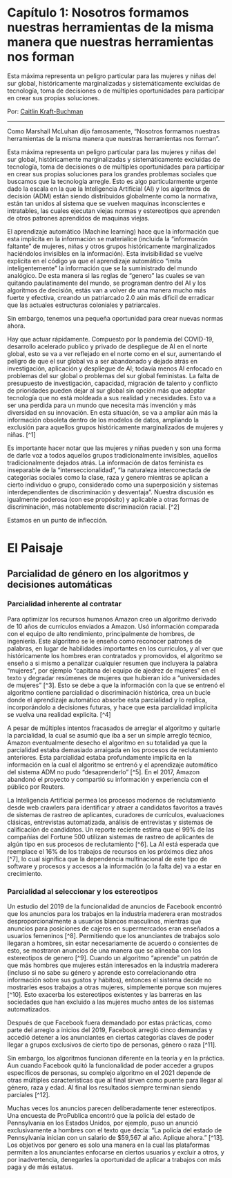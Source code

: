 # Capítulo 1: Nosotros formamos nuestras herramientas de la misma manera que nuestras herramientas nos forman

Esta máxima representa un peligro particular para las mujeres y niñas del sur global, históricamente marginalizadas y sistemáticamente excluidas de tecnología, toma de decisiones o de múltiples oportunidades para participar en crear sus propias soluciones.

Por: [Caitlin Kraft-Buchman](https://feministai.pubpub.org/user/caitlin-kraft-buchman)  

-----------------


 Como Marshall McLuhan dijo famosamente, “Nosotros formamos nuestras herramientas de la misma manera que nuestras herramientas nos forman”.  
 
Esta máxima representa un peligro particular para las mujeres y niñas del sur global, históricamente marginalizadas y sistemáticamente excluidas de tecnología, toma de decisiones o de múltiples oportunidades para participar en crear sus propias soluciones para los grandes problemas sociales que buscamos que la tecnología arregle. Esto es algo particularmente urgente dado la escala en la que la Inteligencia Artificial (AI) y los algoritmos de decisión (ADM) están siendo distribuidos globalmente como la normativa, están tan unidos al sistema que se vuelven maquinas inconscientes e intratables, las cuales ejecutan viejas normas y estereotipos que aprenden de otros patrones aprendidos de maquinas viejas.  


El aprendizaje automático (Machine learning) hace que la información que esta implícita en la información se materialice (incluida la “información faltante” de mujeres, niñas y otros grupos históricamente marginalizados haciéndolos invisibles en la información). Esta invisibilidad se vuelve explicita en el código ya que el aprendizaje automático “imita inteligentemente” la información que se la suministrado del mundo analógico.  De esta manera si las reglas de “genero” las cuales se van quitando paulatinamente del mundo, se programan dentro del AI y los algoritmos de decisión, estás van a volver de una manera mucho más fuerte y efectiva, creando un patriarcado 2.0 aún más difícil de erradicar que las actuales estructuras coloniales y patriarcales.  


Sin embargo, tenemos una pequeña oportunidad para crear nuevas normas ahora.  

Hay que actuar rápidamente. Compuesto por la pandemia del COVID-19, desarrollo acelerado publico y privado de despliegue de AI en el norte global, esto se va a ver reflejado en el norte como en el sur, aumentando el peligro de que el sur global va a ser abandonado y dejado atrás en investigación, aplicación y despliegue de AI; todavía menos AI enfocado en problemas del sur global o problemas del sur global feministas. La falta de presupuesto de investigación, capacidad, migración de talento y conflicto de prioridades pueden dejar al sur global sin opción más que adoptar tecnología que no está moldeada a sus realidad y necesidades. Esto va a ser una perdida para un mundo que necesita más invención y más diversidad en su innovación. En esta situación, se va a ampliar aún más la información obsoleta dentro de los modelos de datos, ampliando la exclusión para aquellos grupos históricamente marginalizados de mujeres y niñas. [^1]  


Es importante hacer notar que las mujeres y niñas pueden y son una forma de darle voz a todos aquellos grupos tradicionalmente invisibles, aquellos tradicionalmente dejados atrás. La información de datos feminista es inseparable de la “interseccionalidad”, “la naturaleza interconectada de categorías sociales como la clase, raza y genero mientras se aplican a cierto individuo o grupo, considerado como una superposición y sistemas interdependientes de discriminación y desventaja”. Nuestra discusión es igualmente poderosa (con ese propósito) y aplicable a otras formas de discriminación, más notablemente discriminación racial. [^2]  

Estamos en un punto de inflección.  

# El Paisaje

## Parcialidad de género en los algoritmos y decisiones automáticas  


### Parcialidad inherente al contratar

Para optimizar los recursos humanos Amazon creo un algoritmo derivado de 10 años de currículos enviados a Amazon. Usó información comparada con el equipo de alto rendimiento, principalmente de hombres, de ingeniería. Este algoritmo se le enseño como reconocer patrones de palabras, en lugar de habilidades importantes en los currículos, y al ver que históricamente los hombres eran contratados y promovidos, el algoritmo se enseño a si mismo a penalizar cualquier resumen que incluyera la palabra “mujeres”, por ejemplo “capitana del equipo de ajedrez de mujeres” en el texto y degradar resúmenes de mujeres que hubieran ido a “universidades de mujeres” [^3]. Esto se debe a que la información con la que se entrenó el algoritmo contiene parcialidad o discriminación histórica, crea un bucle donde el aprendizaje automático absorbe esta parcialidad y lo replica, incorporándolo a decisiones futuras, y hace que esta parcialidad implícita se vuelva una realidad explicita. [^4]  
 
 A pesar de múltiples intentos fracasados de arreglar el algoritmo y quitarle la parcialidad, la cual se asumió que iba a ser un simple arreglo técnico, Amazon eventualmente desecho el algoritmo en su totalidad ya que la parcialidad estaba demasiado arraigada en los procesos de reclutamiento anteriores. Esta parcialidad estaba profundamente implícita en la información en la cual el algoritmo se entrenó y el aprendizaje automático del sistema ADM no pudo “desaprenderlo” [^5]. En el 2017, Amazon abandonó el proyecto y compartió su información y experiencia con el público por Reuters.   
 
 La Inteligencia Artificial permea los procesos modernos de reclutamiento desde web crawlers para identificar y atraer a candidatos favoritos a través de sistemas de rastreo de aplicantes, curadores de currículos, evaluaciones clásicas, entrevistas automatizada, análisis de entrevistas y sistemas de calificación de candidatos. Un reporte reciente estima que el 99% de las compañías del Fortune 500 utilizan sistemas de rastreo de aplicantes de algún tipo en sus procesos de reclutamiento [^6]. La AI está esperada que reemplace el 16% de los trabajos de recursos en los próximos diez años [^7], lo cual significa que la dependencia multinacional de este tipo de software y procesos y accesos a la información (o la falta de) va a estar en crecimiento. 
 
 
 ### Parcialidad al seleccionar y los estereotipos
 
 Un estudio del 2019 de la funcionalidad de anuncios de Facebook encontró que los anuncios para los trabajos en la industria maderera eran mostrados desproporcionalmente a usuarios blancos masculinos, mientras que anuncios para posiciones de cajeros en supermercados eran enseñados a usuarios femeninos [^8]. Permitiendo que los anunciantes de trabajos solo llegaran a hombres, sin estar necesariamente de acuerdo o consientes de esto, se mostraron anuncios de una manera que se alineaba con los estereotipos de genero [^9]. Cuando un algoritmo “aprende” un patrón de que más hombres que mujeres están interesados en la industria maderera (incluso si no sabe su género y aprende esto correlacionando otra información sobre sus gustos y hábitos), entonces el sistema decide no mostrarles esos trabajos a otras mujeres, simplemente porque son mujeres [^10]. Esto exacerba los estereotipos existentes y las barreras en las sociedades que han excluido a las mujeres mucho antes de los sistemas automatizados.   
 
 Después de que Facebook fuera demandado por estas prácticas, como parte del arreglo a inicios del 2019, Facebook arregló cinco demandas y accedió detener a los anunciantes en ciertas categorías claves de poder llegar a grupos exclusivos de cierto tipo de personas, género o raza [^11].  
 
 Sin embargo, los algoritmos funcionan diferente en la teoría y en la práctica. Aun cuando Facebook quitó la funcionalidad de poder acceder a grupos específicos de personas, su complejo algoritmo en el 2021 depende de otras múltiples características que al final sirven como puente para llegar al género, raza y edad. Al final los resultados siempre terminan siendo parciales [^12].   
 
 Muchas veces los anuncios parecen deliberadamente tener estereotipos. Una encuesta de ProPublica encontró que la policía del estado de Pennsylvania en los Estados Unidos, por ejemplo, puso un anunció exclusivamente a hombres con el texto que decía: “La policía del estado de Pennsylvania inician con un salario de $59,567 al año. Aplique ahora.” [^13]. Los objetivos por genero es solo una manera en la cual las plataformas permiten a los anunciantes enfocarse en ciertos usuarios y excluir a otros, y por inadvertencia, denegarles la oportunidad de aplicar a trabajos con más paga y de más estatus.   
 
 
